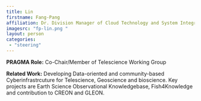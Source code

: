 ```yaml
---
title: Lin
firstname: Fang-Pang
affiliation: Dr. Division Manager of Cloud Technology and System Integration, NCHC
imagesrc: "fp-lin.png "
layout: person
categories:
 - "steering"
---
```


**PRAGMA Role:** Co-Chair/Member of Telescience Working Group

**Related Work:** Developing Data-oriented and community-based Cyberinfrastrcuture
for Telescience, Geoscience and bioscience. Key projects are Earth Science
Observational Knowledgebase, Fish4Knowledge and contribution to CREON and GLEON.
